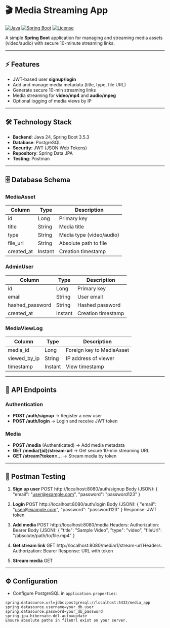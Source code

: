 # 🎬 Media Streaming App

[![Java](https://img.shields.io/badge/Java-24-blue)](https://www.oracle.com/java/)
[![Spring Boot](https://img.shields.io/badge/Spring%20Boot-3.5.3-green)](https://spring.io/projects/spring-boot)
[![License](https://img.shields.io/badge/License-MIT-yellow)](LICENSE)

A simple **Spring Boot** application for managing and streaming media assets (video/audio) with secure 10-minute streaming links.

---

## ⚡ Features

- JWT-based user **signup/login**
- Add and manage media metadata (title, type, file URL)
- Generate secure 10-min streaming links
- Media streaming for **video/mp4** and **audio/mpeg**
- Optional logging of media views by IP

---

## 🛠 Technology Stack

- **Backend**: Java 24, Spring Boot 3.5.3
- **Database**: PostgreSQL
- **Security**: JWT (JSON Web Tokens)
- **Repository**: Spring Data JPA
- **Testing**: Postman

---

## 🗄 Database Schema

### MediaAsset
| Column     | Type   | Description               |
|------------|--------|---------------------------|
| id         | Long   | Primary key               |
| title      | String | Media title               |
| type       | String | Media type (video/audio)  |
| file_url   | String | Absolute path to file     |
| created_at | Instant| Creation timestamp        |

### AdminUser
| Column        | Type   | Description         |
|---------------|--------|-------------------|
| id            | Long   | Primary key        |
| email         | String | User email         |
| hashed_password | String | Hashed password  |
| created_at    | Instant| Creation timestamp |

### MediaViewLog
| Column      | Type   | Description                 |
|-------------|--------|----------------------------|
| media_id    | Long   | Foreign key to MediaAsset  |
| viewed_by_ip| String | IP address of viewer       |
| timestamp   | Instant| View timestamp             |

---

## 🚀 API Endpoints

### Authentication
- **POST /auth/signup** → Register a new user
- **POST /auth/login** → Login and receive JWT token

### Media
- **POST /media** (Authenticated) → Add media metadata
- **GET /media/{id}/stream-url** → Get secure 10-min streaming URL
- **GET /stream?token=…** → Stream media by token

---

## 📝 Postman Testing

1. **Sign up user**
POST http://localhost:8080/auth/signup
Body (JSON):
{
"email": "user@example.com",
"password": "password123"
}



2. **Login**
POST http://localhost:8080/auth/login
Body (JSON):
{
"email": "user@example.com",
"password": "password123"
}
Response: JWT token



3. **Add media**
POST http://localhost:8080/media
Headers: Authorization: Bearer <JWT>
Body (JSON):
{
"title": "Sample Video",
"type": "video",
"fileUrl": "/absolute/path/to/file.mp4"
}



4. **Get stream link**
GET http://localhost:8080/media/1/stream-url
Headers: Authorization: Bearer <JWT>
Response: URL with token



5. **Stream media**
GET <stream-url from previous step>



---

## ⚙ Configuration

- Configure PostgreSQL in `application.properties`:
```properties
spring.datasource.url=jdbc:postgresql://localhost:5432/media_app
spring.datasource.username=your_db_user
spring.datasource.password=your_db_password
spring.jpa.hibernate.ddl-auto=update
Ensure absolute paths in fileUrl exist on your server.

